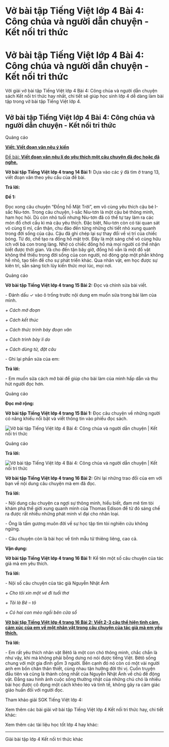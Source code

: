 # Vở bài tập Tiếng Việt lớp 4 Bài 4: Công chúa và người dẫn chuyện - Kết nối tri thức

# Vở bài tập Tiếng Việt lớp 4 Bài 4: Công chúa và người dẫn chuyện - Kết nối tri thức

Với giải vở bài tập Tiếng Việt lớp 4 Bài 4: Công chúa và người dẫn chuyện sách Kết nối tri thức hay nhất, chi tiết sẽ giúp học sinh lớp 4 dễ dàng làm bài tập trong vở bài tập Tiếng Việt lớp 4.

## Vở bài tập Tiếng Việt lớp 4 Bài 4: Công chúa và người dẫn chuyện - Kết nối tri thức

Quảng cáo

[**Viết: Viết đoạn văn nêu ý kiến**](https://vietjack.com/vbt-tieng-viet-4-kn/viet-viet-doan-van-neu-y-kien.jsp)

[Đề bài: **Viết đoạn văn nêu lí do yêu thích một câu chuyện đã đọc hoặc đã nghe.**](https://vietjack.com/vbt-tieng-viet-4-kn/viet-doan-van-neu-li-do-yeu-thich-mot-cau-chuyen-da-vm.jsp)

**Vở bài tập Tiếng Việt lớp 4 trang 14 Bài 1:** Dựa vào các ý đã tìm ở trang 13, viết đoạn văn theo yêu cầu của đề bài. 

**Trả lời:**

**Đề 1:**

Đọc xong câu chuyện “Đồng hồ Mặt Trời”, em vô cùng yêu thích cậu bé I-sắc Niu-tơn. Trong câu chuyện, I-sắc Niu-tơn là một cậu bé thông minh, ham học hỏi. Dù còn nhỏ tuổi nhưng Niu-tơn đã có thể tự tay làm ra các món đồ chơi cầu kì mà cậu yêu thích. Đặc biệt, Niu-tơn còn có tài quan sát vô cùng tỉ mỉ, cẩn thận, chu đáo đến từng những chi tiết nhỏ xung quanh trong đời sống của cậu. Cậu đã ghi chép lại sự thay đổi về vị trí của chiếc bóng. Từ đó, chế tạo ra đồng hồ mặt trời. Đây là một sáng chế vô cùng hữu ích với bà con trong làng. Nhờ có chiếc đồng hồ mà mọi người có thể nhận biết được thời gian. Và cho đến tận bây giờ, đồng hồ vẫn là một đồ vật không thể thiếu trong đời sống của con người, nó đóng góp một phần không hề nhỏ, tạo tiền đề cho sự phát triển khác. Qua nhân vật, em học được sự kiên trì, sẵn sàng tích lũy kiến thức mọi lúc, mọi nơi.

Quảng cáo

**Vở bài tập Tiếng Việt lớp 4 trang 15 Bài 2:** Đọc và chỉnh sửa bài viết.

\- Đánh dấu ✓ vào ô trống trước nội dung em muốn sửa trong bài làm của mình. 

_\+ Cách mở đoạn_

_\+ Cách kết thúc_

_\+ Cách thức trình bày đoạn văn_

_\+ Cách trình bày lí do_

_\+ Cách dùng từ, đặt câu_

\- Ghi lại phần sửa của em: 

**Trả lời:**

\- Em muốn sữa cách mở bài để giúp cho bài làm của mình hấp dẫn và thu hút người đọc hơn.

Quảng cáo

**Đọc mở rộng:**

**Vở bài tập Tiếng Việt lớp 4 trang 15 Bài 1:** Đọc câu chuyện về những người có năng khiếu nổi bật và viết thông tin vào phiếu đọc sách. 

![Vở bài tập Tiếng Việt lớp 4 Bài 4: Công chúa và người dẫn chuyện | Kết nối tri thức](https://vietjack.com/vbt-tieng-viet-4-kn/images/bai-4-cong-chua-va-nguoi-dan-chuyen-186348.PNG)

Quảng cáo

**Trả lời:**

![Vở bài tập Tiếng Việt lớp 4 Bài 4: Công chúa và người dẫn chuyện | Kết nối tri thức](https://vietjack.com/vbt-tieng-viet-4-kn/images/bai-4-cong-chua-va-nguoi-dan-chuyen-186349.PNG)

**Vở bài tập Tiếng Việt lớp 4 trang 16 Bài 2:** Ghi lại những trao đổi của em với bạn về nội dung câu chuyện mà em đã đọc.

**Trả lời:**

\- Nội dung câu chuyện ca ngợi sự thông minh, hiểu biết, đam mê tìm tòi khám phá thế giới xung quanh mình của Thomas Edison để từ đó sáng chế ra được rất nhiều những phát minh vĩ đại cho nhân loại.

\- Ông là tấm gương muôn đời về sự học tập tìm tòi nghiên cứu không ngừng.

\- Câu chuyện còn là bài học về tình mẫu tử thiêng liêng, cao cả. 

**Vận dụng:**

**Vở bài tập Tiếng Việt lớp 4 trang 16 Bài 1:** Kể tên một số câu chuyện của tác giả mà em yêu thích. 

**Trả lời:**

\- Nội số câu chuyện của tác giả Nguyễn Nhật Ánh 

_\+ Cho tôi xin một vé đi tuổi thơ_

_\+ Tôi là Bê – tô_

_\+ Có hai con mèo ngồi bên cửa sổ_

[**Vở bài tập Tiếng Việt lớp 4 trang 16 Bài 2:** **Viết 2-3 câu thể hiện tình cảm, cảm xúc của em về một nhân vật trong câu chuyện của tác giả mà em yêu thích.**](https://vietjack.com/vbt-tieng-viet-4-kn/viet-2-3-cau-the-hien-tinh-cam-cam-xuc-cua-em-vm.jsp)

**Trả lời:**

\- Em rất yêu thích nhân vật Bêtô là một con chó thông minh, chắc chắn là như vậy, khi mà không phải bỗng dưng nó nói được tiếng Việt. Bêtô sống chung với một gia đình gồm 3 người. Bên cạnh đó nó còn có một vài người anh em bốn chân thân thiết, cùng nhau tận hưởng đời thi vị. Cuốn truyện đầu tiên và cũng là thành công nhất của Nguyễn Nhật Ánh về chủ đề động vật. Đằng sau hình ảnh cuộc sống thường nhật của những chú chó là nhiều bài học được cô đọng một cách khéo léo và tinh tế, không gây ra cảm giác giáo huấn đối với người đọc.

Tham khảo giải SGK Tiếng Việt lớp 4:

Xem thêm các bài giải vở bài tập Tiếng Việt lớp 4 Kết nối tri thức hay, chi tiết khác:

Xem thêm các tài liệu học tốt lớp 4 hay khác:

* * *

Giải bài tập lớp 4 Kết nối tri thức khác
